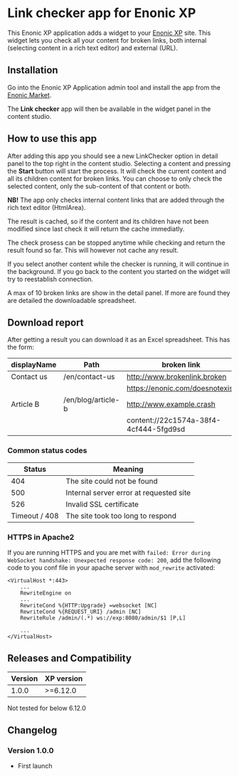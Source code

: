 # Link checker app for Enonic XP

This Enonic XP application adds a widget to your [Enonic XP](https://github.com/enonic/xp) site. This widget lets you check all your content for broken links, both internal (selecting content in a rich text editor) and external (URL).

## Installation

Go into the Enonic XP Application admin tool and install the app from the [Enonic Market](https://market.enonic.com/).

The **Link checker** app will then be available in the widget panel in the content studio.

## How to use this app

After adding this app you should see a new LinkChecker option in detail panel to the top right in the content studio. Selecting a content and pressing the **Start** button will start the process. It will check the current content and all its children content for broken links. You can choose to only check the selected content, only the sub-content of that content or both. 

**NB!** The app only checks internal content links that are added through the rich text editor (HtmlArea). 

The result is cached, so if the content and its children have not been modified since last check it will return the cache immediatly.

The check prosess can be stopped anytime while checking and return the result found so far. This will however not cache any result. 

If you select another content while the checker is running, it will continue in the background. If you go back to the content you started on the widget will try to reestablish connection. 

A max of 10 broken links are show in the detail panel. If more are found they are detailed the downloadable spreadsheet.

## Download report

After getting a result you can download it as an Excel spreadsheet. 
This has the form:

| displayName | Path | broken link | status
| ------------- | ------------- | ------------- | ------------- |
| Contact us | /en/contact-us | http://www.brokenlink.broken | 404 |
|            |                | https://enonic.com/doesnotexist| 404 |
| Article B | /en/blog/article-b | http://www.example.crash | 500 |
|           |                 | content://22c1574a-38f4-4cf444-5fgd9sd | 404 |



### Common status codes

| Status | Meaning |
| ------------- | ------------- |
| 404 | The site could not be found |
| 500 | Internal server error at requested site |
| 526 | Invalid SSL certificate |
| Timeout / 408 | The site took too long to respond |


### HTTPS in Apache2
If you are running HTTPS and you are met with `failed: Error during WebSocket handshake: Unexpected response code: 200`, add the following code to you conf file in your apache server with `mod_rewrite` activated:

```
<VirtualHost *:443>
    ...
    RewriteEngine on
    ...
    RewriteCond %{HTTP:Upgrade} =websocket [NC]
    RewriteCond %{REQUEST_URI} /admin [NC]
    RewriteRule /admin/(.*) ws://exp:8080/admin/$1 [P,L]

    ...
</VirtualHost>
```


## Releases and Compatibility

| Version | XP version |
| ------------- | ------------- |
| 1.0.0 | >=6.12.0 |

Not tested for below 6.12.0

## Changelog

### Version 1.0.0

* First launch
